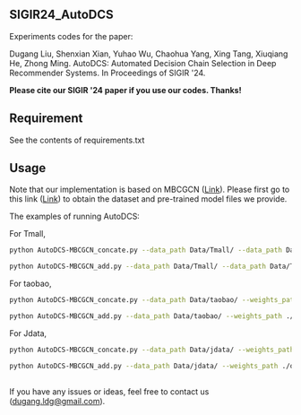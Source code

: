 ## SIGIR24_AutoDCS

Experiments codes for the paper:

Dugang Liu, Shenxian Xian, Yuhao Wu, Chaohua Yang, Xing Tang, Xiuqiang He, Zhong Ming. AutoDCS: Automated Decision Chain Selection in Deep Recommender Systems. In Proceedings of SIGIR '24.

**Please cite our SIGIR '24 paper if you use our codes. Thanks!**

## Requirement

See the contents of requirements.txt

## Usage

Note that our implementation is based on MBCGCN ([Link](https://github.com/SS-00-SS/MBCGCN)). Please first go to this link ([Link](https://drive.google.com/file/d/1siYEqgCFdVjvIYA6gQZq1jV9dP13-8ea/view?usp=sharing)) to obtain the dataset and pre-trained model files we provide.

The examples of running AutoDCS:

For Tmall,

```bash
python AutoDCS-MBCGCN_concate.py --data_path Data/Tmall/ --data_path Data/Tmall/ --weights_path ./output/Tmall/ --dataset 'buy' --dataset2 'cart' --dataset3 'view' --pretrain 1  --epoch 1000  --embed_size 64  --layer_size [64,64,64]  --layer_size2 [64,64,64] --layer_size3 [64,64,64]  --layer_size4 [64,64]   --batch_size 2048  --regs [1e-4]   --lr 0.001  --model_type 'mbcgcn'  --alg_type 'mbcgcn'  --adj_type 'pre'  --save_flag 0
```

```bash
python AutoDCS-MBCGCN_add.py --data_path Data/Tmall/ --data_path Data/Tmall/ --weights_path ./output/Tmall/ --dataset 'buy' --dataset2 'cart' --dataset3 'view' --pretrain 1  --epoch 1000  --embed_size 64  --layer_size [64,64,64]  --layer_size2 [64,64,64] --layer_size3 [64,64,64]  --layer_size4 [64,64]   --batch_size 2048  --regs [1e-4]   --lr 0.001  --model_type 'mbcgcn'  --alg_type 'mbcgcn'  --adj_type 'pre'  --save_flag 0 --gumbel 1
```

For taobao,

```bash
python AutoDCS-MBCGCN_concate.py --data_path Data/taobao/ --weights_path ./output/taobao/ --dataset 'buy' --dataset2 'cart' --dataset3 'view' --pretrain 1  --epoch 1000  --embed_size 64  --layer_size [64,64,64]  --layer_size2 [64,64,64] --layer_size3 [64,64,64]  --layer_size4 [64,64]   --batch_size 2048  --regs [1e-4]   --lr 0.001  --model_type 'mbcgcn'  --alg_type 'mbcgcn'  --adj_type 'pre'  --save_flag 0
```

```bash
python AutoDCS-MBCGCN_add.py --data_path Data/taobao/ --weights_path ./output/taobao/ --dataset 'buy' --dataset2 'cart' --dataset3 'view' --pretrain 1  --epoch 1000  --embed_size 64  --layer_size [64,64,64]  --layer_size2 [64,64,64] --layer_size3 [64,64,64]  --layer_size4 [64,64]   --batch_size 2048  --regs [1e-4]   --lr 0.001  --model_type 'mbcgcn'  --alg_type 'mbcgcn'  --adj_type 'pre'  --save_flag 0
```

For Jdata,

```bash
python AutoDCS-MBCGCN_concate.py --data_path Data/jdata/ --weights_path ./output/jdata/ --dataset 'buy' --pretrain 1  --epoch 1000  --embed_size 64  --layer_size [64,64,64]  --layer_size2 [64,64,64] --layer_size3 [64,64,64,64]  --layer_size4 [64,64,64] --batch_size 2048 --save_flag 0
```

```bash
python AutoDCS-MBCGCN_add.py --data_path Data/jdata/ --weights_path ./output/jdata/ --dataset 'buy' --pretrain 1  --epoch 1000  --embed_size 64  --layer_size [64,64,64]  --layer_size2 [64,64,64] --layer_size3 [64,64,64,64]  --layer_size4 [64,64,64] --batch_size 2048 --save_flag 0 --gumbel 1
```

## 

If you have any issues or ideas, feel free to contact us ([dugang.ldg@gmail.com](mailto:dugang.ldg@gmail.com)).
